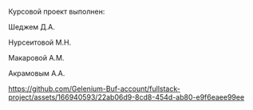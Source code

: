 Курсовой проект выполнен:

Шеджем Д.А.

Нурсеитовой М.Н.

Макаровой А.М.

Акрамовым А.А.

https://github.com/Gelenium-Buf-account/fullstack-project/assets/166940593/22ab06d9-8cd8-454d-ab80-e9f6eaee99ee

